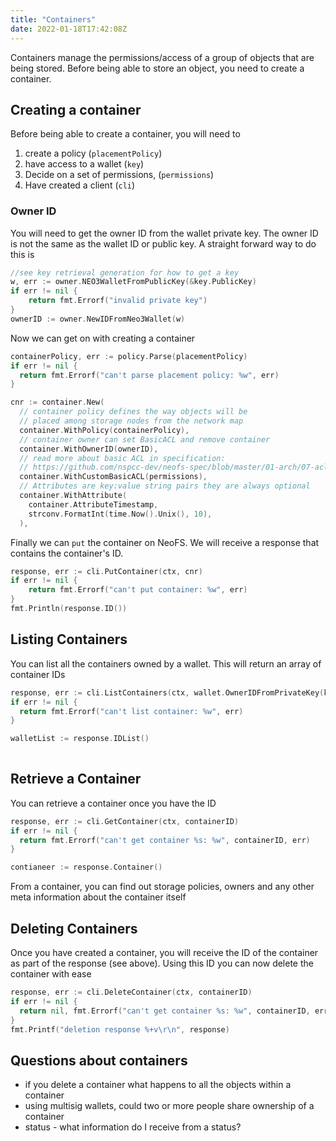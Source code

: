```yaml
---
title: "Containers"
date: 2022-01-18T17:42:08Z
---
```


Containers manage the permissions/access of a group of objects that are being stored. Before being able to store an object, you need to create a container.

## Creating a container

Before being able to create a container, you will need to 

1. create a policy (`placementPolicy`)
2. have access to a wallet (`key`)
3. Decide on a set of permissions, (`permissions`)
4. Have created a client (`cli`)

### Owner ID

You will need to get the owner ID from the wallet private key. The owner ID is not the same as the wallet ID or public key. A straight forward way to do this is

```go
//see key retrieval generation for how to get a key
w, err := owner.NEO3WalletFromPublicKey(&key.PublicKey)
if err != nil {
    return fmt.Errorf("invalid private key")
}
ownerID := owner.NewIDFromNeo3Wallet(w)
```

Now we can get on with creating a container

```go
containerPolicy, err := policy.Parse(placementPolicy)
if err != nil {
  return fmt.Errorf("can't parse placement policy: %w", err)
}

cnr := container.New(
  // container policy defines the way objects will be
  // placed among storage nodes from the network map
  container.WithPolicy(containerPolicy),
  // container owner can set BasicACL and remove container
  container.WithOwnerID(ownerID),
  // read more about basic ACL in specification:
  // https://github.com/nspcc-dev/neofs-spec/blob/master/01-arch/07-acl.md
  container.WithCustomBasicACL(permissions),
  // Attributes are key:value string pairs they are always optional
  container.WithAttribute(
    container.AttributeTimestamp,
    strconv.FormatInt(time.Now().Unix(), 10),
  ),

```

Finally we can `put` the container on NeoFS. We will receive a response that contains the container's ID.

```go
response, err := cli.PutContainer(ctx, cnr)
if err != nil {
	return fmt.Errorf("can't put container: %w", err) 
}
fmt.Println(response.ID())
```
## Listing Containers

You can list all the containers owned by a wallet. This will return an array of container IDs

```go
response, err := cli.ListContainers(ctx, wallet.OwnerIDFromPrivateKey(key))
if err != nil {
  return fmt.Errorf("can't list container: %w", err)
}

walletList := response.IDList()
	
```

## Retrieve a Container

You can retrieve a container once you have the ID
```go
response, err := cli.GetContainer(ctx, containerID)
if err != nil {
  return fmt.Errorf("can't get container %s: %w", containerID, err)
}

contianeer := response.Container()
```

From a container, you can find out storage policies, owners and any other meta information about the container itself

## Deleting Containers

Once you have created a container, you will receive the ID of the container as part of the response (see above). Using this ID you can now delete the container with ease 
```go
response, err := cli.DeleteContainer(ctx, containerID)
if err != nil {
  return nil, fmt.Errorf("can't get container %s: %w", containerID, err)
}
fmt.Printf("deletion response %+v\r\n", response)
```

## Questions about containers

* if you delete a container what happens to all the objects within a container
* using multisig wallets, could two or more people share ownership of a container
* status - what information do I receive from a status?
